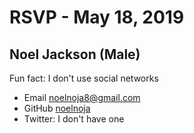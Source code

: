 # RSVP - May 18, 2019

## Noel Jackson (Male)

Fun fact: I don't use social  networks

- Email [noelnoja8@gmail.com](mailto:noelnoja8@gmail.com)
- GitHub [noelnoja](https://github.com/noelnoja)
- Twitter: I don't have one 
